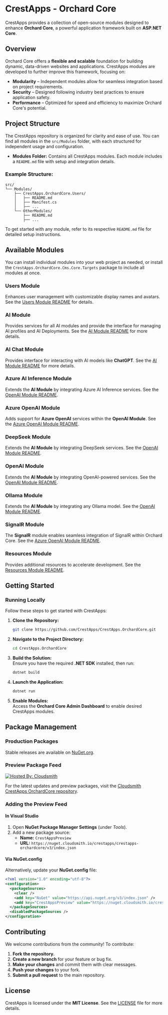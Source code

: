 # CrestApps - Orchard Core

CrestApps provides a collection of open-source modules designed to enhance **Orchard Core**, a powerful application framework built on **ASP.NET Core**.  

## Overview

Orchard Core offers a **flexible and scalable** foundation for building dynamic, data-driven websites and applications. CrestApps modules are developed to further improve this framework, focusing on:  

- **Modularity** – Independent modules allow for seamless integration based on project requirements.  
- **Security** – Designed following industry best practices to ensure application safety.  
- **Performance** – Optimized for speed and efficiency to maximize Orchard Core's potential.  

## Project Structure

The CrestApps repository is organized for clarity and ease of use. You can find all modules in the `src/Modules` folder, with each structured for independent usage and configuration.  

- **Modules Folder:**
  Contains all CrestApps modules. Each module includes a `README.md` file with setup and integration details.  

### Example Structure:
```
src/
└── Modules/
    ├── CrestApps.OrchardCore.Users/
    │   ├── README.md
    │   ├── Manifest.cs
    │   ├── ...
    └── OtherModules/
        ├── README.md
        ├── ...
```

To get started with any module, refer to its respective `README.md` file for detailed setup instructions.  

## Available Modules
You can install individual modules into your web project as needed, or install the `CrestApps.OrchardCore.Cms.Core.Targets` package to include all modules at once.

### Users Module
Enhances user management with customizable display names and avatars. See the [Users Module README](src/Modules/CrestApps.OrchardCore.Users/README.md) for details.  

### AI Module
Provides services for all AI modules and provide the interface for managing AI profiles and AI Deployments. See the [AI Module README](src/Modules/CrestApps.OrchardCore.AI/README.md) for more details.  

### AI Chat Module
Provides interface for interacting with AI models like **ChatGPT**. See the [AI Module README](src/Modules/CrestApps.OrchardCore.AI.Chat/README.md) for more details.  

### Azure AI Inference Module
Extends the **AI Module** by integrating Azure AI Inference services. See the [OpenAI Module README](src/Modules/CrestApps.OrchardCore.AzureAIInference/README.md).  

### Azure OpenAI Module
Adds support for **Azure OpenAI** services within the **OpenAI Module**. See the [Azure OpenAI Module README](src/Modules/CrestApps.OrchardCore.OpenAI.Azure/README.md).  

### DeepSeek Module
Extends the **AI Module** by integrating DeepSeek services. See the [OpenAI Module README](src/Modules/CrestApps.OrchardCore.DeepSeek/README.md).  

### OpenAI Module
Extends the **AI Module** by integrating OpenAI-powered services. See the [OpenAI Module README](src/Modules/CrestApps.OrchardCore.OpenAI/README.md).  

### Ollama Module
Extends the **AI Module** by integrating any Ollama model. See the [OpenAI Module README](src/Modules/CrestApps.OrchardCore.Ollama/README.md).  

### SignalR Module
The **SignalR** module enables seamless integration of SignalR within Orchard Core. See the [Azure OpenAI Module README](src/Modules/CrestApps.OrchardCore.SignalR/README.md).  

### Resources Module
Provides additional resources to accelerate development. See the [Resources Module README](src/Modules/CrestApps.OrchardCore.Resources/README.md).  

## Getting Started

### Running Locally

Follow these steps to get started with CrestApps:  

1. **Clone the Repository:**  
    ```sh
    git clone https://github.com/CrestApps/CrestApps.OrchardCore.git
    ```  

2. **Navigate to the Project Directory:**  
    ```sh
    cd CrestApps.OrchardCore
    ```  

3. **Build the Solution:**  
    Ensure you have the required **.NET SDK** installed, then run:  
    ```sh
    dotnet build
    ```  

4. **Launch the Application:**  
    ```sh
    dotnet run
    ```  

5. **Enable Modules:**  
   Access the **Orchard Core Admin Dashboard** to enable desired CrestApps modules.  

## Package Management 

### Production Packages
Stable releases are available on [NuGet.org](https://www.nuget.org/).  

### Preview Package Feed
[![Hosted By: Cloudsmith](https://img.shields.io/badge/OSS%20hosting%20by-cloudsmith-blue?logo=cloudsmith&style=for-the-badge)](https://cloudsmith.com)  

For the latest updates and preview packages, visit the [Cloudsmith CrestApps OrchardCore repository](https://cloudsmith.io/~crestapps/repos/crestapps-orchardcore).  

### Adding the Preview Feed

#### In Visual Studio 
1. Open **NuGet Package Manager Settings** (under *Tools*).  
2. Add a new package source:  
   - **Name:** `CrestAppsPreview`  
   - **URL:** `https://nuget.cloudsmith.io/crestapps/crestapps-orchardcore/v3/index.json`  

#### Via NuGet.config
Alternatively, update your **NuGet.config** file:  

```xml
<?xml version="1.0" encoding="utf-8"?>
<configuration>
  <packageSources>
    <clear />
    <add key="NuGet" value="https://api.nuget.org/v3/index.json" />
    <add key="CrestAppsPreview" value="https://nuget.cloudsmith.io/crestapps/crestapps-orchardcore/v3/index.json" />
  </packageSources>
  <disabledPackageSources />
</configuration>
```

## Contributing

We welcome contributions from the community! To contribute:  

1. **Fork the repository.**  
2. **Create a new branch** for your feature or bug fix.  
3. **Make your changes** and commit them with clear messages.  
4. **Push your changes** to your fork.  
5. **Submit a pull request** to the main repository.  

## License

CrestApps is licensed under the **MIT License**. See the [LICENSE](https://github.com/git/git-scm.com/blob/main/MIT-LICENSE.txt) file for more details.  
